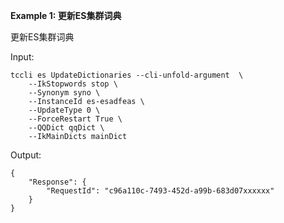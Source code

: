 **Example 1: 更新ES集群词典**

更新ES集群词典

Input: 

```
tccli es UpdateDictionaries --cli-unfold-argument  \
    --IkStopwords stop \
    --Synonym syno \
    --InstanceId es-esadfeas \
    --UpdateType 0 \
    --ForceRestart True \
    --QQDict qqDict \
    --IkMainDicts mainDict
```

Output: 
```
{
    "Response": {
        "RequestId": "c96a110c-7493-452d-a99b-683d07xxxxxx"
    }
}
```

